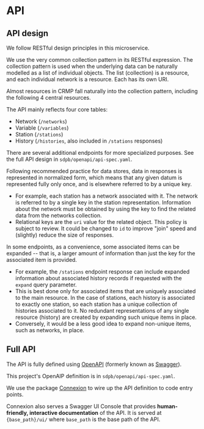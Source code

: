 # API

## API design

We follow RESTful design principles in this microservice.

We use the very common collection pattern in its RESTful expression. The collection pattern is used when the underlying data can be naturally modelled as a list of individual objects. The list (collection) is a resource, and each individual network is a resource. Each has its own URI. 

Almost resources in CRMP fall naturally into the collection pattern, including the following 4 central resources.   

The API mainly reflects four core tables:

- Network (`/networks`)
- Variable (`/variables`)
- Station (`/stations`)
- History (`/histories`, also included in `/stations` responses)

There are several additional endpoints for more specialized purposes. See the full API design in `sdpb/openapi/api-spec.yaml`.

Following recommended practice for data stores, data in responses is represented in normalized form, which means that any given datum is represented fully only once, and is elsewhere referred to by a unique key.

- For example, each station has a network associated with it. The network is
  referred to by a single key in the station representation.
  Information about the network must be obtained by using the key to
  find the related data from the networks collection.
- Relational keys are the `uri` value for the related object.
  This policy is subject to review. It could be changed to
  `id` to improve "join" speed and (slightly) reduce the size of responses.

In some endpoints, as a convenience, some associated items can be expanded -- that is, a larger amount of information than just the key for the associated item is provided. 

- For example, the `/stations` endpoint response can include expanded information about associated history records if requested with the `expand` query parameter.
- This is best done only for associated items that are uniquely associated to the main resource. In the case of stations, each history is associated to exactly one station, so each station has a unique collection of histories associated to it. No redundant representations of any single resource (history) are created by expanding such unique items in place. 
- Conversely, it would be a less good idea to expand non-unique items, such as networks, in place.


## Full API

The API is fully defined using [OpenAPI](https://openapis.org/) (formerly known as [Swagger](http://swagger.io/)).

This project's OpenAIP definition is in `sdpb/openapi/api-spec.yaml`.

We use the package [Connexion](https://pypi.org/project/connexion/) to wire up the API definition to code entry points.

Connexion also serves a Swagger UI Console that provides **human-friendly,
interactive documentation** of the API.
It is served at `{base_path}/ui/` where `base_path` is the base path of the API.

